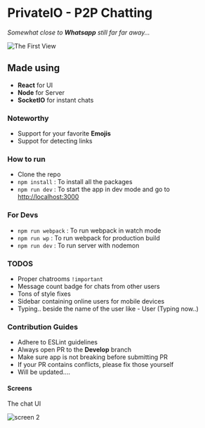 # PrivateIO - P2P Chatting

_Somewhat close to **Whatsapp** still far far away..._

![The First View](assets/screen-1.JPG)

## Made using

- **React** for UI
- **Node** for Server
- **SocketIO** for instant chats

### Noteworthy

- Support for your favorite **Emojis**
- Suppot for detecting links

### How to run

- Clone the repo
- `npm install` : To install all the packages
- `npm run dev` : To start the app in dev mode and go to [http://localhost:3000](http://localhost:3000)

### For Devs

- `npm run webpack` : To run webpack in watch mode
- `npm run wp` : To run webpack for production build
- `npm run dev` : To run server with nodemon

### TODOS

- Proper chatrooms `!important`
- Message count badge for chats from other users
- Tons of style fixes
- Sidebar containing online users for mobile devices
- Typing.. beside the name of the user like - User (Typing now..)

### Contribution Guides

- Adhere to ESLint guidelines
- Always open PR to the **Develop** branch
- Make sure app is not breaking before submitting PR
- If your PR contains conflicts, please fix those yourself
- Will be updated....

#### Screens

The chat UI

![screen 2](assets/screen-2.JPG)
